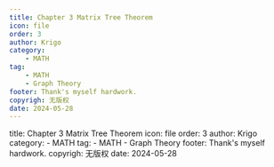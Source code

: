 ```yaml
---
title: Chapter 3 Matrix Tree Theorem
icon: file
order: 3
author: Krigo
category:
    - MATH
tag: 
    - MATH
    - Graph Theory
footer: Thank's myself hardwork.
copyrigh: 无版权
date: 2024-05-28
---
```


title: Chapter 3 Matrix Tree Theorem
icon: file
order: 3
author: Krigo
category:
    - MATH
tag: 
    - MATH
    - Graph Theory
footer: Thank's myself hardwork.
copyrigh: 无版权
date: 2024-05-28



